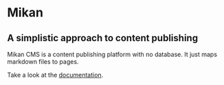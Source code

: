 # Mikan

## A simplistic approach to content publishing

Mikan CMS is a content publishing platform with no database.
It just maps markdown files to pages.

Take a look at the [documentation](/docs).

